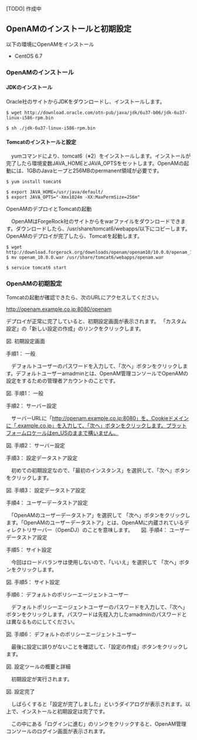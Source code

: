 [TODO] 作成中

## OpenAMのインストールと初期設定

以下の環境にOpenAMをインストール

- CentOS 6.7

### OpenAMのインストール

#### JDKのインストール

Oracle社のサイトからJDKをダウンロードし、インストールします。
```
$ wget http://download.oracle.com/otn-pub/java/jdk/6u37-b06/jdk-6u37-linux-i586-rpm.bin

$ sh ./jdk-6u37-linux-i586-rpm.bin
```

#### Tomcatのインストールと設定

　yumコマンドにより、tomcat6（※2）をインストールします。インストールが完了したら環境変数JAVA_HOMEとJAVA_OPTSをセットします。OpenAMの起動には、1GBのJavaヒープと256MBのpermanent領域が必要です。
　
```
$ yum install tomcat6

$ export JAVA_HOME=/usr/java/default/
$ export JAVA_OPTS="-Xmx1024m -XX:MaxPermSize=256m"
```

OpenAMのデプロイとTomcatの起動

　OpenAMはForgeRock社のサイトからをwarファイルをダウンロードできます。ダウンロードしたら、/usr/share/tomcat6/webapps/以下にコピーします。OpenAMのデプロイが完了したら、Tomcatを起動します。

```
$ wget http://download.forgerock.org/downloads/openam/openam10/10.0.0/openam_10.0.0.war
$ mv openam_10.0.0.war /usr/share/tomcat6/webapps/openam.war 

$ service tomcat6 start 
```
### OpenAMの初期設定

Tomcatの起動が確認できたら、次のURLにアクセスしてください。

http://openam.example.co.jp:8080/openam

デプロイが正常に完了していると、初期設定画面が表示されます。 「カスタム設定」の「新しい設定の作成」のリンクをクリックします。 

図. 初期設定画面

手順1： 一般

　デフォルトユーザーのパスワードを入力して、「次へ」ボタンをクリックします。デフォルトユーザーamadminとは、OpenAM管理コンソールでOpenAMの設定をするための管理者アカウントのことです。

図. 手順1： 一般

手順2： サーバー設定

　サーバーURLに「http://openam.example.co.jp:8080」を、Cookieドメインに「.example.co.jp」を入力して、「次へ」ボタンをクリックします。プラットフォームロケールはen_USのままで構いません。

図. 手順2： サーバー設定

手順3： 設定データストア設定

　初めての初期設定なので、「最初のインスタンス」を選択して、「次へ」ボタンをクリックします。 

図. 手順3： 設定データストア設定

手順4： ユーザーデータストア設定

　「OpenAMのユーザーデータストア」を選択して 「次へ」ボタンをクリックします。「OpenAMのユーザーデータストア」とは、OpenAMに内蔵されているディレクトリサーバー（OpenDJ）のことを意味します。
　
図. 手順4： ユーザーデータストア設定

手順5： サイト設定

　今回はロードバランサは使用しないので、「いいえ」を選択して 「次へ」ボタンをクリックします。

図. 手順5： サイト設定

手順6： デフォルトのポリシーエージェントユーザー

　デフォルトポリシーエージェントユーザーのパスワードを入力して、「次へ」ボタンをクリックします。パスワードは先程入力したamadminのパスワードとは異なるものにしてください。

図. 手順6： デフォルトのポリシーエージェントユーザー

　最後に設定に誤りがないことを確認して、「設定の作成」ボタンをクリックします。

図. 設定ツールの概要と詳細

　初期設定が実行されます。

図. 設定完了

　しばらくすると「設定が完了しました」というダイアログが表示されます。以上で、インストールと初期設定は完了です。 

　この中にある「ログインに進む」のリンクをクリックすると、OpenAM管理コンソールのログイン画面が表示されます。

